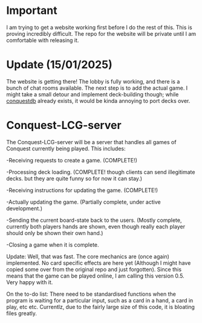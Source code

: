 # Important
I am trying to get a website working first before I do the rest of this. This is proving incredibly difficult.
The repo for the website will be private until I am comfortable with releasing it.

# Update (15/01/2025)
The website is getting there! The lobby is fully working, and there is a bunch of chat rooms available. The next step is to add the actual game.
I might take a small detour and implement deck-building though; while [conquestdb](https://conquestdb.com/) already exists, it would be kinda annoying to port decks over.

# Conquest-LCG-server
The Conquest-LCG-server will be a server that handles all games of Conquest currently being played. This includes:

  -Receiving requests to create a game. (COMPLETE!)

  -Processing deck loading. (COMPLETE! though clients can send illegitimate decks. but they are quite funny so for now it can stay.)
  
  -Receiving instructions for updating the game. (COMPLETE!)

  -Actually updating the game. (Partially complete, under active development.)
  
  -Sending the current board-state back to the users. (Mostly complete, currently both players hands are shown, even though really each player should only be shown their own hand.)
  
  -Closing a game when it is complete.

Update: Well, that was fast. The core mechanics are (once again) implemented. No card specific effects are here yet (Although I might have copied some over from the original repo and just forgotten). Since this means that the game can be played online, I am calling this version 0.5. Very happy with it.

On the to-do list: There need to be standardised functions when the program is waiting for a particular input, such as a card in a hand, a card in play, etc etc. Currentlz, due to the fairly large size of this code, it is bloating files greatly.

